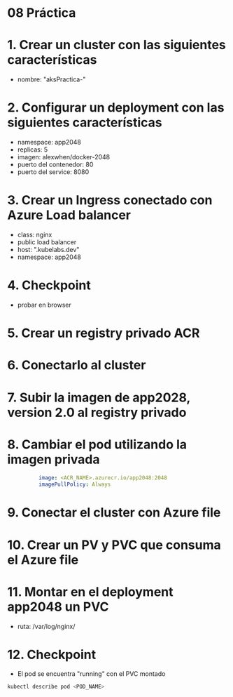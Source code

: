 # 08 Práctica <!-- omit in toc -->

# 1. Crear un cluster con las siguientes características
- nombre: "aksPractica-<Estudiante>"


# 2. Configurar un deployment con las siguientes características
- namespace: app2048
- replicas: 5
- imagen: alexwhen/docker-2048
- puerto del contenedor: 80
- puerto del service: 8080

# 3. Crear un Ingress conectado con Azure Load balancer
- class: nginx
- public load balancer
- host: "<ESTUDIANTE>.kubelabs.dev"
- namespace: app2048

# 4. Checkpoint
- probar en browser

# 5. Crear un registry privado ACR
# 6. Conectarlo al cluster
# 7. Subir la imagen de app2028, version 2.0 al registry privado
# 8. Cambiar el pod utilizando la imagen privada
```yaml
          image: <ACR_NAME>.azurecr.io/app2048:2048
          imagePullPolicy: Always
```

# 9. Conectar el cluster con Azure file
# 10. Crear un PV y PVC que consuma el Azure file
# 11. Montar en el deployment app2048 un PVC
- ruta: /var/log/nginx/

# 12. Checkpoint
- El pod se encuentra "running" con el PVC montado
```sh
kubectl describe pod <POD_NAME>
```


